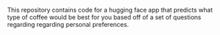 This repository contains code for a hugging face app that predicts what type of coffee would be best for you based off of a set of questions regarding regarding personal preferences.
